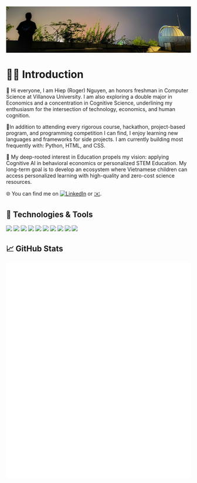 [![Header](https://github.com/hiepnguyenduc2005/hiepnguyenduc2005/blob/main/profile.jpg "Header")](http://positivevsnegative.pythonanywhere.com/)

# 👨‍🎓 Introduction
👋 Hi everyone, I am Hiep (Roger) Nguyen, an honors freshman in Computer Science at Villanova University. I am also exploring a double major in Economics and a concentration in Cognitive Science, underlining my enthusiasm for the intersection of technology, economics, and human cognition.

🌱In addition to attending every rigorous course, hackathon, project-based program, and programming competition I can find, I enjoy learning new languages and frameworks for side projects. I am currently building most frequently with: Python, HTML, and CSS. 

💞️ My deep-rooted interest in Education propels my vision: applying Cognitive AI in behavioral economics or personalized STEM Education. My long-term goal is to develop an ecosystem where Vietnamese children can access personalized learning with high-quality and zero-cost science resources.

🌐 You can find me on [![LinkedIn][1.1]][1] or [✉️](mailto:hiepnguyenduc2005@gmail.com).

## 🔧 Technologies & Tools
![](https://img.shields.io/badge/OS-Window-informational?style=flat&logo=windows&logoColor=white&color=2bbc8a)
![](https://img.shields.io/badge/Editor-VSCode-informational?style=flat&logo=visualstudiocode&logoColor=white&color=2bbc8a)
![](https://img.shields.io/badge/Editor-Jupyter-informational?style=flat&logo=jupyter&logoColor=white&color=2bbc8a)
![](https://img.shields.io/badge/Code-Python-informational?style=flat&logo=python&logoColor=white&color=2bbc8a)
![](https://img.shields.io/badge/Code-HTML-informational?style=flat&logo=html5&logoColor=white&color=2bbc8a)
![](https://img.shields.io/badge/Code-CSS-informational?style=flat&logo=css3&logoColor=white&color=2bbc8a)
![](https://img.shields.io/badge/Code-JavaScript-informational?style=flat&logo=javascript&logoColor=white&color=2bbc8a)
![](https://img.shields.io/badge/Code-Kotlin-informational?style=flat&logo=kotlin&logoColor=white&color=2bbc8a)
![](https://img.shields.io/badge/Tools-SQLite-informational?style=flat&logo=sqlite&logoColor=white&color=2bbc8a)
![](https://img.shields.io/badge/Tools-Flask-informational?style=flat&logo=flask&logoColor=white&color=2bbc8a)

## 📈 GitHub Stats
<a href="https://github.com/hiepnguyenduc2005/hiepnguyenduc2005/">
  <img align="center" src="https://raw.githubusercontent.com/hiepnguyenduc2005/github-stats/master/generated/overview.svg#gh-dark-mode-only" />
</a>
<a href="https://github.com/hiepnguyenduc2005/hiepnguyenduc2005/">
  <img align="center" src="https://raw.githubusercontent.com/hiepnguyenduc2005/github-stats/master/generated/languages.svg#gh-dark-mode-only" alt="Roger's GitHub Stats" />
</a>

<!-- links to social media icons -->

[1.1]: https://raw.githubusercontent.com/MartinHeinz/MartinHeinz/master/linkedin-3-16.png

<!-- links to your social media accounts -->

[1]: https://www.linkedin.com/in/hiepnguyen-ams/


<!---
hiepnguyenduc2005/hiepnguyenduc2005 is a ✨ special ✨ repository because its `README.md` (this file) appears on your GitHub profile.
You can click the Preview link to take a look at your changes.
--->
